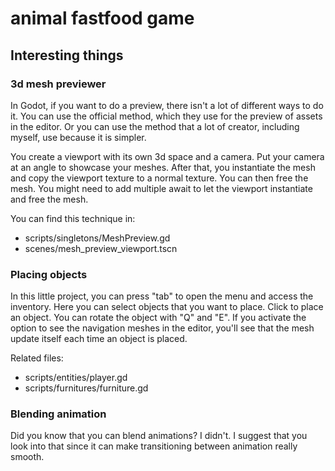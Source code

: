 # animal fastfood game

## Interesting things
### 3d mesh previewer
In Godot, if you want to do a preview, there isn't a lot of different ways to do it. You can use the official method, which they use for the preview of assets in the editor. Or you can use the method that a lot of creator, including myself, use because it is simpler.

You create a viewport with its own 3d space and a camera. Put your camera at an angle to showcase your meshes. After that, you instantiate the mesh and copy the viewport texture to a normal texture. You can then free the mesh. You might need to add multiple await to let the viewport instantiate and free the mesh.

You can find this technique in:
- scripts/singletons/MeshPreview.gd
- scenes/mesh_preview_viewport.tscn

### Placing objects
In this little project, you can press "tab" to open the menu and access the inventory. Here you can select objects that you want to place. Click to place an object. You can rotate the object with "Q" and "E". If you activate the option to see the navigation meshes in the editor, you'll see that the mesh update itself each time an object is placed.

Related files:
- scripts/entities/player.gd
- scripts/furnitures/furniture.gd

### Blending animation
Did you know that you can blend animations? I didn't. I suggest that you look into that since it can make transitioning between animation really smooth.
